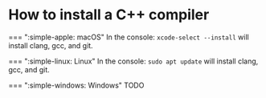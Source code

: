 
# How to install a C++ compiler


=== ":simple-apple: macOS"
    In the console: `xcode-select --install` will install clang, gcc, and git.


=== ":simple-linux: Linux"
    In the console: `sudo apt update` will install clang, gcc, and git.
    

=== ":simple-windows: Windows"
    TODO